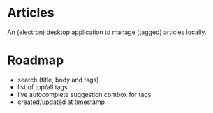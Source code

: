 # Articles

An (electron) desktop application to manage (tagged) articles locally.

# Roadmap

* search (title, body and tags)
* list of top/all tags
* live autocomplete suggestion combox for tags
* created/updated at timestamp
